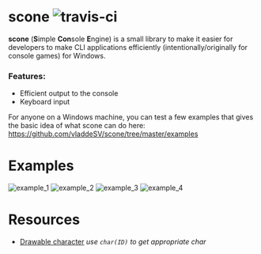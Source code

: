 # scone ![travis-ci](https://travis-ci.org/vladdeSV/scone.svg?branch=master)


**scone** (**S**imple **Con**sole **E**ngine) is a small library to make it easier for developers to make CLI applications efficiently (intentionally/originally for console games) for Windows.

### Features:
* Efficient output to the console
* Keyboard input

For anyone on a Windows machine, you can test a few examples that gives the basic idea of what scone can do here: https://github.com/vladdeSV/scone/tree/master/examples

# Examples
![example_1](http://i.imgur.com/nrIuilv.gif)
![example_2](http://i.imgur.com/1CnEG31.gif)
![example_3](http://i.imgur.com/Uhhipkh.gif)
![example_4](http://i.imgur.com/tLlUkdC.gif)

# Resources
* [Drawable character](https://docs.google.com/spreadsheets/d/1QXt1DoBq3E71KHUQjyn-aL48qZxYKzAnopPfGztCvpo/edit?usp=sharing) _use `char(ID)` to get appropriate char_

